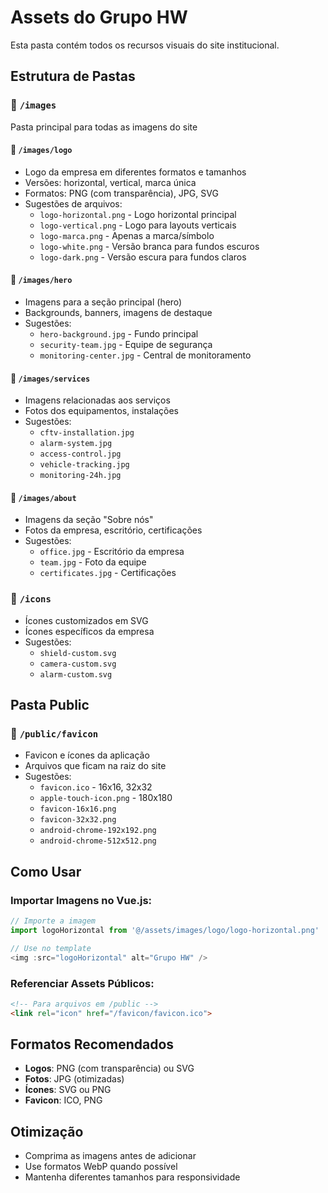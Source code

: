 # Assets do Grupo HW

Esta pasta contém todos os recursos visuais do site institucional.

## Estrutura de Pastas

### 📁 `/images`
Pasta principal para todas as imagens do site

#### 📁 `/images/logo`
- Logo da empresa em diferentes formatos e tamanhos
- Versões: horizontal, vertical, marca única
- Formatos: PNG (com transparência), JPG, SVG
- Sugestões de arquivos:
  - `logo-horizontal.png` - Logo horizontal principal
  - `logo-vertical.png` - Logo para layouts verticais
  - `logo-marca.png` - Apenas a marca/símbolo
  - `logo-white.png` - Versão branca para fundos escuros
  - `logo-dark.png` - Versão escura para fundos claros

#### 📁 `/images/hero`
- Imagens para a seção principal (hero)
- Backgrounds, banners, imagens de destaque
- Sugestões:
  - `hero-background.jpg` - Fundo principal
  - `security-team.jpg` - Equipe de segurança
  - `monitoring-center.jpg` - Central de monitoramento

#### 📁 `/images/services`
- Imagens relacionadas aos serviços
- Fotos dos equipamentos, instalações
- Sugestões:
  - `cftv-installation.jpg`
  - `alarm-system.jpg`
  - `access-control.jpg`
  - `vehicle-tracking.jpg`
  - `monitoring-24h.jpg`

#### 📁 `/images/about`
- Imagens da seção "Sobre nós"
- Fotos da empresa, escritório, certificações
- Sugestões:
  - `office.jpg` - Escritório da empresa
  - `team.jpg` - Foto da equipe
  - `certificates.jpg` - Certificações

### 📁 `/icons`
- Ícones customizados em SVG
- Ícones específicos da empresa
- Sugestões:
  - `shield-custom.svg`
  - `camera-custom.svg`
  - `alarm-custom.svg`

## Pasta Public

### 📁 `/public/favicon`
- Favicon e ícones da aplicação
- Arquivos que ficam na raiz do site
- Sugestões:
  - `favicon.ico` - 16x16, 32x32
  - `apple-touch-icon.png` - 180x180
  - `favicon-16x16.png`
  - `favicon-32x32.png`
  - `android-chrome-192x192.png`
  - `android-chrome-512x512.png`

## Como Usar

### Importar Imagens no Vue.js:
```javascript
// Importe a imagem
import logoHorizontal from '@/assets/images/logo/logo-horizontal.png'

// Use no template
<img :src="logoHorizontal" alt="Grupo HW" />
```

### Referenciar Assets Públicos:
```html
<!-- Para arquivos em /public -->
<link rel="icon" href="/favicon/favicon.ico">
```

## Formatos Recomendados

- **Logos**: PNG (com transparência) ou SVG
- **Fotos**: JPG (otimizadas)
- **Ícones**: SVG ou PNG
- **Favicon**: ICO, PNG

## Otimização

- Comprima as imagens antes de adicionar
- Use formatos WebP quando possível
- Mantenha diferentes tamanhos para responsividade
